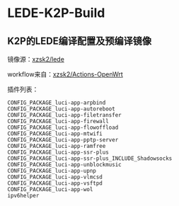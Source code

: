 # LEDE-K2P-Build

## K2P的LEDE编译配置及预编译镜像

镜像源：[xzsk2/lede](https://github.com/xzsk2/lede)

workflow来自：[xzsk2/Actions-OpenWrt](https://github.com/xzsk2/Actions-OpenWrt)

插件列表：

```
CONFIG_PACKAGE_luci-app-arpbind
CONFIG_PACKAGE_luci-app-autoreboot
CONFIG_PACKAGE_luci-app-filetransfer
CONFIG_PACKAGE_luci-app-firewall
CONFIG_PACKAGE_luci-app-flowoffload
CONFIG_PACKAGE_luci-app-mtwifi
CONFIG_PACKAGE_luci-app-pptp-server
CONFIG_PACKAGE_luci-app-ramfree
CONFIG_PACKAGE_luci-app-ssr-plus
CONFIG_PACKAGE_luci-app-ssr-plus_INCLUDE_Shadowsocks
CONFIG_PACKAGE_luci-app-unblockmusic
CONFIG_PACKAGE_luci-app-upnp
CONFIG_PACKAGE_luci-app-vlmcsd
CONFIG_PACKAGE_luci-app-vsftpd
CONFIG_PACKAGE_luci-app-wol
ipv6helper
```
